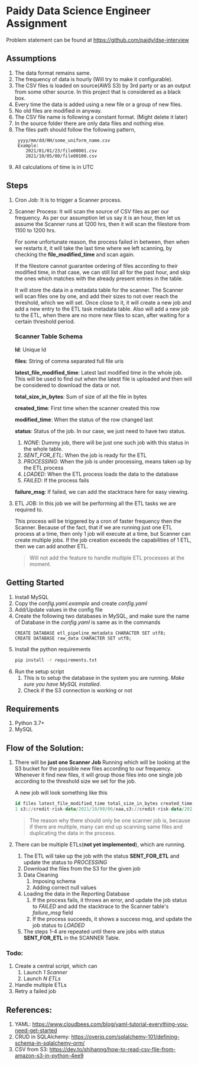 # Paidy Data Science Engineer Assignment

Problem statement can be found at https://github.com/paidy/dse-interview

## Assumptions
1. The data format remains same.
2. The frequency of data is hourly (Will try to make it configurable).
3. The CSV files is loaded on source(AWS S3) by 3rd party or as an output from some other source. 
In this project that is considered as a black box.
4. Every time the data is added using a new file or a group of new files.
5. No old files are modified in anyway.
6. The CSV file name is following a constant format. (Might delete it later)
7. In the source folder there are only data files and nothing else.
8. The files path should follow the following pattern,
   ```
    yyyy/mm/dd/HH/some_uniform_name.csv
    Example:
       2021/01/01/23/file00001.csv
       2021/10/05/00/file00100.csv
   ```
9. All calculations of time is in UTC


## Steps
1. Cron Job: It is to trigger a Scanner process.
2. Scanner Process: It will scan the source of CSV files as per our frequency.
As per our assumption let us say it is an hour, then let us assume the Scanner runs
at 1200 hrs, then it will scan the filestore from 1100 to 1200 hrs.

    For some unfortunate reason, the process failed in between, then when we restarts it,
    it will take the last time where we left scanning, by checking the **file_modified_time**
    and scan again.
    
    If the filestore cannot guarantee ordering of files according to their modified time, in
    that case, we can still list all for the past hour, and skip the ones which matches with
    the already present entries in the table.

    It will store the data in a metadata table for the scanner.
    The Scanner will scan files one by one, and add their sizes to not over reach the threshold,
    which we will set. Once close to it, it will create a new job and add a new entry to the
    ETL task metadata table.
    Also will add a new job to the ETL, when there are no more new files to scan, after waiting
    for a certain threshold period.
    
    ### Scanner Table Schema
    **Id**:  Unique Id
    
    **files**: String of comma separated full file uris
    
    **latest_file_modified_time**: Latest last modified time in the whole job. 
    This will be used to find out when the latest file is uploaded and then
    will be considered to download the data or not.
    
    **total_size_in_bytes**: Sum of size of all the file in bytes
    
    **created_time**: First time when the scanner created this row
    
    **modified_time**: When the status of the row changed last
     
     **status**: Status of the job. In our case, we just need to have two status.
     
     1. _NONE_: Dummy job, there will be just one such job with this status in the whole table.
     2. _SENT_FOR_ETL_: When the job is ready for the ETL
     3. _PROCESSING_: When the job is under processing, means taken up by the ETL process
     4. _LOADED_: When the ETL process loads the data to the database
     4. _FAILED_: If the process fails
     
     **failure_msg**: If failed, we can add the stacktrace here for easy viewing.

3. ETL JOB: In this job we will be performing all the ETL tasks we are required to.
   
   This process will be triggered by a cron of faster frequency then the Scanner. Because of the fact, that
   if we are running just one ETL process at a time, then only 1 job will execute at a time, but Scanner 
   can create multiple jobs. If the job creation exceeds the capabilities of 1 ETL, then we can add another ETL.
   
   > Will not add the feature to handle multiple ETL processes at the moment.

## Getting Started
1. Install MySQL
2. Copy the _config.yaml.example_ and create _config.yaml_
3. Add/Update values in the config file
4. Create the following two databases in MySQL, and make sure the name of 
Database in the _config.yaml_ is same as in the commands
    ```
    CREATE DATABASE etl_pipeline_metadata CHARACTER SET utf8;
    CREATE DATABASE raw_data CHARACTER SET utf8;
    ```
5. Install the python requirements
    ```bash
    pip install -r requirements.txt
    ```
5. Run the setup script
    1. This is to setup the database in the system you are running. _Make sure you have MySQL installed_.
    2. Check if the S3 connection is working or not
   
## Requirements
1. Python 3.7+
2. MySQL


## Flow of the Solution:
1. There will be **just one Scanner Job** Running which will be looking at the 
S3 bucket for the possible new files according to our frequency.
Whenever it find new files, it will group those files into one single job
according to the threshold size we set for the job.

    A new job will look something like this

    ```sql
    id files latest_file_modified_time total_size_in_bytes created_time modified_time status failure_msg
    1 s3://credit-risk-data/2021/10/08/06/xaa,s3://credit-risk-data/2021/10/08/06/xab 2021-10-09 12:28:49 1494300 2021-10-09 17:43:46, 2021-10-09 17:43:46 SENT_FOR_ETL 
    ```
    > The reason why there should only be one scanner job is, because if there are multiple,
    many can end up scanning same files and duplicating the data in the process.

2. There can be multiple ETLs(**not yet implemented**), which are running.
    1. The ETL will take up the job with the status **SENT_FOR_ETL** and update the
    status to *PROCESSING*
    2. Download the files from the S3 for the given job
    3. Data Cleaning
        1. Imposing schema
        2. Adding correct null values
    4. Loading the data in the Reporting Database
        1. If the process fails, it throws an error, and update the job status to _FAILED_
        and add the stacktrace to the Scanner table's _failure_msg_ field
        2. If the process succeeds, it shows a success msg, and update the job status to
        _LOADED_
    5. The steps 1-4 are repeated until there are jobs with status **SENT_FOR_ETL** in 
    the SCANNER Table.


### Todo:
1. Create a central script, which can
    1. Launch _1 Scanner_
    2. Launch _N ETLs_
2. Handle multiple ETLs
3. Retry a failed job


## References:
1. YAML: https://www.cloudbees.com/blog/yaml-tutorial-everything-you-need-get-started
2. CRUD in SQLAlchemy: https://overiq.com/sqlalchemy-101/defining-schema-in-sqlalchemy-orm/
3. CSV from S3: https://dev.to/shihanng/how-to-read-csv-file-from-amazon-s3-in-python-4ee9
